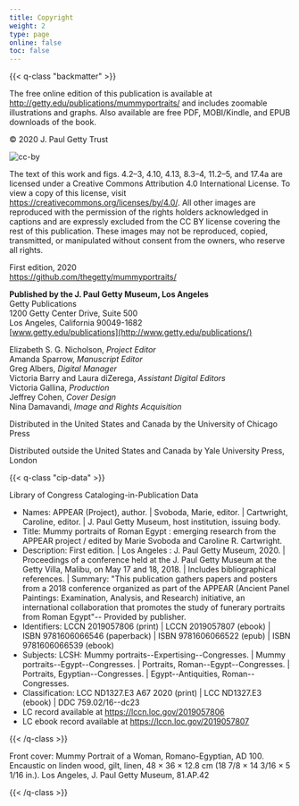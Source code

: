 ```yaml
---
title: Copyright
weight: 2
type: page
online: false
toc: false
---
```


{{< q-class "backmatter" >}}

The free online edition of this publication is available at http://getty.edu/publications/mummyportraits/ and includes zoomable illustrations and graphs. Also available are free PDF, MOBI/Kindle, and EPUB downloads of the book.

© 2020 J. Paul Getty Trust

![cc-by](/img/cc-by--black.png)

The text of this work and figs. 4.2–3, 4.10, 4.13, 8.3–4, 11.2–5, and 17.4a are licensed under a Creative Commons Attribution 4.0 International License. To view a copy of this license, visit https://creativecommons.org/licenses/by/4.0/. All other images are reproduced with the permission of the rights holders acknowledged in captions and are expressly excluded from the CC BY license covering the rest of this publication. These images may not be reproduced, copied, transmitted, or manipulated without consent from the owners, who reserve all rights.

First edition, 2020<br />
https://github.com/thegetty/mummyportraits/

**Published by the J. Paul Getty Museum, Los Angeles**<br />
Getty Publications<br />
1200 Getty Center Drive, Suite 500<br />
Los Angeles, California 90049-1682<br />
[www.getty.edu/publications](http://www.getty.edu/publications/)<br />

Elizabeth S. G. Nicholson, *Project Editor*<br />
Amanda Sparrow, *Manuscript Editor*<br />
Greg Albers, *Digital Manager*<br />
Victoria Barry and Laura diZerega, *Assistant Digital Editors*<br />
Victoria Gallina, *Production*<br />
Jeffrey Cohen, *Cover Design*<br />
Nina Damavandi, *Image and Rights Acquisition*<br />

Distributed in the United States and Canada by the University of Chicago Press

Distributed outside the United States and Canada by Yale University Press, London

{{< q-class "cip-data" >}}

Library of Congress Cataloging-in-Publication Data

- Names: APPEAR (Project), author. | Svoboda, Marie, editor. | Cartwright, 
   Caroline, editor. | J. Paul Getty Museum, host institution, issuing 
   body.  
- Title: Mummy portraits of Roman Egypt : emerging research from the APPEAR 
   project / edited by Marie Svoboda and Caroline R. Cartwright.  
- Description: First edition. | Los Angeles : J. Paul Getty Museum, 2020. | 
   Proceedings of a conference held at the J. Paul Getty Museum at the 
   Getty Villa, Malibu, on May 17 and 18, 2018. | Includes bibliographical 
   references. | Summary: "This publication gathers papers and posters from 
   a 2018 conference organized as part of the APPEAR (Ancient Panel 
   Paintings: Examination, Analysis, and Research) initiative, an 
   international collaboration that promotes the study of funerary 
   portraits from Roman Egypt"-- Provided by publisher.  
- Identifiers: LCCN 2019057806 (print) | LCCN 2019057807 (ebook) | ISBN 
   9781606066546 (paperback) | ISBN 9781606066522 (epub) | ISBN 
   9781606066539 (ebook)  
- Subjects: LCSH: Mummy portraits--Expertising--Congresses. | Mummy 
   portraits--Egypt--Congresses. | Portraits, Roman--Egypt--Congresses. | 
   Portraits, Egyptian--Congresses. | Egypt--Antiquities, 
   Roman--Congresses. 
- Classification: LCC ND1327.E3 A67 2020  (print) | LCC ND1327.E3  (ebook) | 
   DDC 759.02/16--dc23 
- LC record available at https://lccn.loc.gov/2019057806
- LC ebook record available at https://lccn.loc.gov/2019057807

{{< /q-class >}}

Front cover: Mummy Portrait of a Woman, Romano-Egyptian, AD 100. Encaustic on linden wood, gilt, linen, 48 × 36 × 12.8 cm (18 7/8 × 14 3/16 × 5 1/16 in.). Los Angeles, J. Paul Getty Museum, 81.AP.42

{{< /q-class >}}
